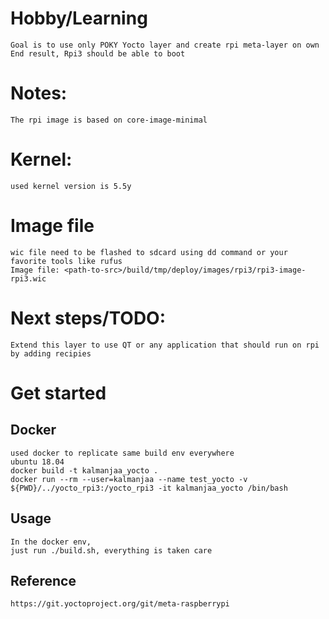 # Hobby/Learning
    Goal is to use only POKY Yocto layer and create rpi meta-layer on own
    End result, Rpi3 should be able to boot

# Notes:
    The rpi image is based on core-image-minimal 

# Kernel:
    used kernel version is 5.5y

# Image file
    wic file need to be flashed to sdcard using dd command or your favorite tools like rufus
    Image file: <path-to-src>/build/tmp/deploy/images/rpi3/rpi3-image-rpi3.wic

# Next steps/TODO:
    Extend this layer to use QT or any application that should run on rpi by adding recipies

# Get started
## Docker
    used docker to replicate same build env everywhere
    ubuntu 18.04
    docker build -t kalmanjaa_yocto .
    docker run --rm --user=kalmanjaa --name test_yocto -v ${PWD}/../yocto_rpi3:/yocto_rpi3 -it kalmanjaa_yocto /bin/bash
    
## Usage 
    In the docker env,
    just run ./build.sh, everything is taken care
    
## Reference
    https://git.yoctoproject.org/git/meta-raspberrypi